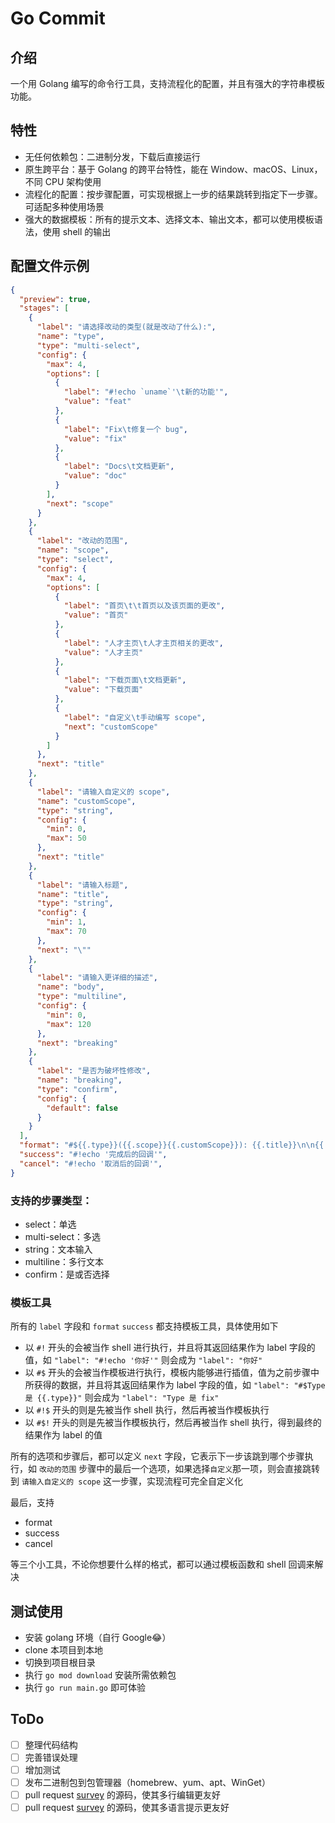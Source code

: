 # Go Commit

## 介绍

一个用 Golang 编写的命令行工具，支持流程化的配置，并且有强大的字符串模板功能。

## 特性

- 无任何依赖包：二进制分发，下载后直接运行
- 原生跨平台：基于 Golang 的跨平台特性，能在 Window、macOS、Linux，不同 CPU 架构使用
- 流程化的配置：按步骤配置，可实现根据上一步的结果跳转到指定下一步骤。可适配多种使用场景
- 强大的数据模板：所有的提示文本、选择文本、输出文本，都可以使用模板语法，使用 shell 的输出

## 配置文件示例

```json
{
  "preview": true,
  "stages": [
    {
      "label": "请选择改动的类型(就是改动了什么):",
      "name": "type",
      "type": "multi-select",
      "config": {
        "max": 4,
        "options": [
          {
            "label": "#!echo `uname`'\t新的功能'",
            "value": "feat"
          },
          {
            "label": "Fix\t修复一个 bug",
            "value": "fix"
          },
          {
            "label": "Docs\t文档更新",
            "value": "doc"
          }
        ],
        "next": "scope"
      }
    },
    {
      "label": "改动的范围",
      "name": "scope",
      "type": "select",
      "config": {
        "max": 4,
        "options": [
          {
            "label": "首页\t\t首页以及该页面的更改",
            "value": "首页"
          },
          {
            "label": "人才主页\t人才主页相关的更改",
            "value": "人才主页"
          },
          {
            "label": "下载页面\t文档更新",
            "value": "下载页面"
          },
          {
            "label": "自定义\t手动编写 scope",
            "next": "customScope"
          }
        ]
      },
      "next": "title"
    },
    {
      "label": "请输入自定义的 scope",
      "name": "customScope",
      "type": "string",
      "config": {
        "min": 0,
        "max": 50
      },
      "next": "title"
    },
    {
      "label": "请输入标题",
      "name": "title",
      "type": "string",
      "config": {
        "min": 1,
        "max": 70
      },
      "next": "\""
    },
    {
      "label": "请输入更详细的描述",
      "name": "body",
      "type": "multiline",
      "config": {
        "min": 0,
        "max": 120
      },
      "next": "breaking"
    },
    {
      "label": "是否为破坏性修改",
      "name": "breaking",
      "type": "confirm",
      "config": {
        "default": false
      }
    }
  ],
  "format": "#${{.type}}({{.scope}}{{.customScope}}): {{.title}}\n\n{{.body}}",
  "success": "#!echo '完成后的回调'",
  "cancel": "#!echo '取消后的回调'",
}
```

### 支持的步骤类型：

- select：单选
- multi-select：多选
- string：文本输入
- multiline：多行文本
- confirm：是或否选择

### 模板工具

所有的 `label` 字段和 `format` `success` 都支持模板工具，具体使用如下

- 以 `#!` 开头的会被当作 shell 进行执行，并且将其返回结果作为 label 字段的值，如 `"label": "#!echo '你好'"` 则会成为 `"label": "你好"`
- 以 `#$` 开头的会被当作模板进行执行，模板内能够进行插值，值为之前步骤中所获得的数据，并且将其返回结果作为 label 字段的值，如 `"label": "#$Type 是 {{.type}}"` 则会成为 `"label": "Type 是 fix"`
- 以 `#!$` 开头的则是先被当作 shell 执行，然后再被当作模板执行
- 以 `#$!` 开头的则是先被当作模板执行，然后再被当作 shell 执行，得到最终的结果作为 label 的值

所有的选项和步骤后，都可以定义 `next` 字段，它表示下一步该跳到哪个步骤执行，如 `改动的范围` 步骤中的最后一个选项，如果选择`自定义`那一项，则会直接跳转到 `请输入自定义的 scope` 这一步骤，实现流程可完全自定义化

最后，支持

- format
- success
- cancel

等三个小工具，不论你想要什么样的格式，都可以通过模板函数和 shell 回调来解决

## 测试使用

- 安装 golang 环境（自行 Google😂）
- clone 本项目到本地
- 切换到项目根目录
- 执行 `go mod download` 安装所需依赖包
- 执行 `go run main.go` 即可体验

## ToDo

- [ ] 整理代码结构
- [ ] 完善错误处理
- [ ] 增加测试
- [ ] 发布二进制包到包管理器（homebrew、yum、apt、WinGet）
- [ ] pull request [survey](https://github.com/AlecAivazis/survey) 的源码，使其多行编辑更友好
- [ ] pull request [survey](https://github.com/AlecAivazis/survey) 的源码，使其多语言提示更友好